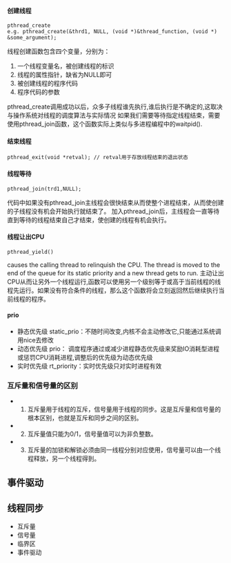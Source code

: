 #### 创建线程 

    pthread_create
    e.g. pthread_create(&thrd1, NULL, (void *)&thread_function, (void *) &some_argument);
    
线程创建函数包含四个变量，分别为： 
   
1. 一个线程变量名，被创建线程的标识 
2. 线程的属性指针，缺省为NULL即可 
3. 被创建线程的程序代码 
4. 程序代码的参数 

pthread_create调用成功以后，众多子线程谁先执行,谁后执行是不确定的,这取决与操作系统对线程的调度算法与实际情况
如果我们需要等待指定线程结束，需要使用pthread_join函数，这个函数实际上类似与多进程编程中的waitpid().   

#### 结束线程

    pthread_exit(void *retval); // retval用于存放线程结束的退出状态

#### 线程等待 

    pthread_join(trd1,NULL);

代码中如果没有pthread_join主线程会很快结束从而使整个进程结束，从而使创建的子线程没有机会开始执行就结束了。
加入pthread_join后，主线程会一直等待直到等待的线程结束自己才结束，使创建的线程有机会执行。

#### 线程让出CPU

    pthread_yield()
    
causes the calling thread to relinquish the CPU. The thread is moved to the end of the queue for its static priority and a new thread gets to run.
主动让出CPU从而让另外一个线程运行,函数可以使用另一个级别等于或高于当前线程的线程先运行。如果没有符合条件的线程，那么这个函数将会立刻返回然后继续执行当前线程的程序。

#### prio

 - 静态优先级 static_prio：不随时间改变,内核不会主动修改它,只能通过系统调用nice去修改
 - 动态优先级 prio： 调度程序通过或减少进程静态优先级来奖励IO消耗型进程或惩罚CPU消耗进程,调整后的优先级为动态优先级
 - 实时优先级 rt_priority：实时优先级只对实时进程有效

### 互斥量和信号量的区别 

 - 1. 互斥量用于线程的互斥，信号量用于线程的同步。这是互斥量和信号量的根本区别，也就是互斥和同步之间的区别。
 - 2. 互斥量值只能为0/1，信号量值可以为非负整数。
 - 3. 互斥量的加锁和解锁必须由同一线程分别对应使用，信号量可以由一个线程释放，另一个线程得到。

## 事件驱动


## 线程同步

 - 互斥量
 - 信号量
 - 临界区
 - 事件驱动

###  

  






















